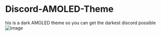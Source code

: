# Discord-AMOLED-Theme
his is a dark AMOLED theme so you can get the darkest discord possible
![image](https://user-images.githubusercontent.com/71833196/111823267-be1c1600-88b2-11eb-8bc1-d2a870c4b563.png)

